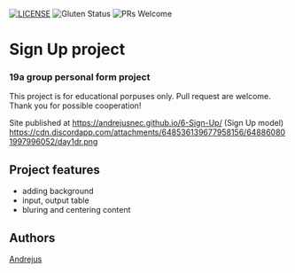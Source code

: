 
[![LICENSE](https://img.shields.io/badge/license-MIT-blue.svg?style=flat-square)](https://github.com/andrejusnec/6-Sign-Up/blob/master/LICENSE)
![Gluten Status](https://img.shields.io/badge/Gluten-Free-green.svg)
![PRs Welcome](https://img.shields.io/badge/PRs-welcome-brightgreen.svg)

# Sign Up project
### 19a group personal form project

This project is for educational porpuses only. Pull request are welcome. Thank you for possible cooperation!

Site published at https://andrejusnec.github.io/6-Sign-Up/
(Sign Up model) https://cdn.discordapp.com/attachments/648536139677958156/648860801997996052/day1dr.png

## Project features
- adding background
- input, output table
- bluring and centering content

## Authors
[Andrejus](https://github.com/andrejusnec)
